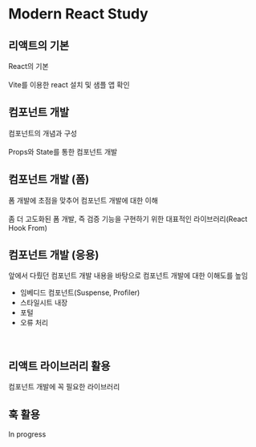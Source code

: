 
# Modern React Study

## 리액트의 기본
React의 기본
<br />
<br />
Vite를 이용한 react 설치 및 샘플 앱 확인
<br />

## 컴포넌트 개발
컴포넌트의 개념과 구성
<br />
<br />
Props와 State를 통한 컴포넌트 개발
<br />

## 컴포넌트 개발 (폼)
폼 개발에 초점을 맞추어 컴포넌트 개발에 대한 이해
<br />
<br />
좀 더 고도화된 폼 개발, 즉 검증 기능을 구현하기 위한 대표적인 라이브러리(React Hook From)
<br />

## 컴포넌트 개발 (응용)
앞에서 다뤘던 컴포넌트 개발 내용을 바탕으로 컴포넌트 개발에 대한 이해도를 높임
- 임베디드 컴포넌트(Suspense, Profiler)
- 스타일시트 내장
- 포털
- 오류 처리
<br />

## 리액트 라이브러리 활용
컴포넌트 개발에 꼭 필요한 라이브러리

## 훅 활용
In progress
